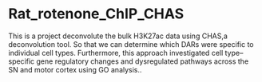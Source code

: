 # Rat_rotenone_ChIP_CHAS
This is a project deconvolute the bulk H3K27ac data using CHAS,a deconvolution tool. So that we can determine which DARs were specific to individual cell types. Furthermore, this approach investigated cell type–specific gene regulatory changes and dysregulated pathways across the SN and motor cortex using GO analysis.. 
